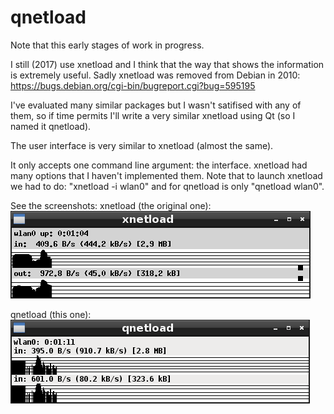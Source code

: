 # qnetload
Note that this early stages of work in progress.

I still (2017) use xnetload and I think that the way that shows the information is extremely useful. Sadly xnetload was removed from Debian in 2010:
https://bugs.debian.org/cgi-bin/bugreport.cgi?bug=595195

I've evaluated many similar packages but I wasn't satifised with any of them, so if time permits I'll write a very similar xnetload using Qt (so I named it qnetload).

The user interface is very similar to xnetload (almost the same).

It only accepts one command line argument: the interface. xnetload had many options that I haven't implemented them. Note that to launch xnetload we had to do: "xnetload -i wlan0" and for qnetload is only "qnetload wlan0".

See the screenshots:
xnetload (the original one):
![xnetload](documentation/xnetload.png)

qnetload (this one):
![qnetload](documentation/qnetload.png)
